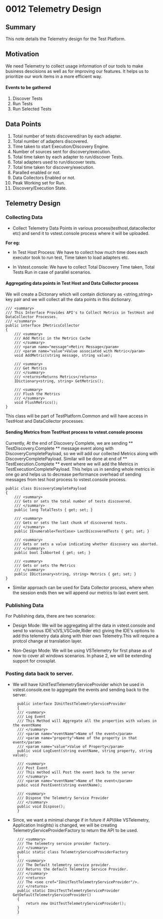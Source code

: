 # 0012 Telemetry Design

## Summary
This note details the Telemetry design for the Test Platform.

## Motivation
We need Telemetry to collect usage information of our tools to make business descisions as well as for improving our features. It helps us to prioritize our work items in a more efficient way.

#### Events to be gathered
1. Discover Tests
2. Run Tests
3. Run Selected Tests

## Data Points
1. Total number of tests discovered/ran by each adapter.
2. Total number of adapters discovered.
3. Time taken to start Execution/Discovery Engine.
4. Number of sources sent for discovery/execution.
5. Total time taken by each adapter to run/discover Tests.
6. Total adapters used to run/discover tests.
7. Total time taken for discovery/execution.
8. Paralled enabled or not.
9. Data Collectors Enabled or not.
10. Peak Working set for Run.
11. Discovery/Execution State.

## Telemetry Design 

### Collecting Data
* Collect Telemetry Data Points in various process(testhost,datacollector etc) and send it to vstest.console process where it will be uploaded.

**For eg:**
* In Test Host Process:
We have to collect how much time does each executor took to run test, Time taken to load adapters etc.

* In Vstest.console:
We have to collect Total Discovery Time taken, Total Tests Run in case of parallel scenarios.

#### Aggregating data points in Test Host and Data Collector process
We will create a Dictonary which will contain dictionary as <string,string> key pair and we will collect all the data points in this dictionary. 

    /// <summary>
    /// This Interface Provides API's to Collect Metrics in TestHost and DataCollector Processes.
    /// </summary>
    public interface IMetricsCollector
    { 
        /// <summary>
        /// Add Metric in the Metrics Cache
        /// </summary>
        /// <param name="message">Metirc Message</param>
        /// <param name="value">Value associated with Metric</param>
        void AddMetric(string message, string value);

        /// <summary>
        /// Get Metrics
        /// </summary>
        /// <returns>Returns Metrics</returns>
        IDictionary<string, string> GetMetrics();

        /// <summary>
        /// Flush the Metrics
        /// </summary>
        void FlushMetrics();
    }

This class will be part of TestPlatform.Common and will have access in TestHost and DataCollector processes.


#### Sending Metrics from TestHost process to vstest.console process
Currently, At the end of Discovery Complete, we are sending ** TestDiscovery.Complete ** message event along with DiscoveryCompletePayload, so we will add our collected Metrics along with DiscoveryCompletePayload. Similar will be done at end of ** TestExecution.Complete ** event where we will add the Metrics in TestExecutionCompletePayload. This helps us in sending whole metrics in one go and helps us to decrease performance overhead of sending messages from test host process to vstest.console process.

    public class DiscoveryCompletePayload
    {
        /// <summary>
        /// Gets or sets the total number of tests discovered.
        /// </summary>
        public long TotalTests { get; set; }

        /// <summary>
        /// Gets or sets the last chunk of discovered tests.
        /// </summary>
        public IEnumerable<TestCase> LastDiscoveredTests { get; set; }

        /// <summary>
        /// Gets or sets a value indicating whether discovery was aborted.
        /// </summary>
        public bool IsAborted { get; set; }

        /// <summary>
        /// Gets or sets the Metrics
        /// </summary>
        public IDictionary<string, string> Metrics { get; set; }
    }

* Similar approach can be used for Data Collector process, where when the session ends then we will append our metrics to last event sent.

### Publishing Data

For Publishing data, there are two scenarios:
* Design Mode: We will be aggregating all the data in vstest.console and send to various IDE's(VS,VSCode,Rider etc) giving the IDE's options to add this telemetry data along with thier own Telemetry.This will require a protcol change at translation layer.

* Non-Design Mode:
We will be using VSTelemetry for first phase as of now to cover all windows scenarios. In phase 2, we will be extending support for crossplat.


### Posting data back to server.
* We will have IUnitTestTelemetryServiceProvider which be used in vstest.console.exe to aggregate the events and sending back to the server.
        
        public interface IUnitTestTelemetryServiceProvider
        {
        /// <summary>
        /// Log Event
        /// This Method will Aggregate all the properties with values in the eventName
        /// </summary>
        /// <param name="eventName">Name of the event</param>
        /// <param name="property">Name of the property in that event</param>
        /// <param name="value">Value of Property</param>
        public void LogEvent(string eventName, string property, string value);

        /// <summary>
        /// Post Event
        /// This method will Post the event back to the server
        /// </summary>
        /// <param name="eventName">Name of the event</param>
        pubic void PostEvent(string eventName);

        /// <summary>
        /// Dispose the Telemetry Service Provider
        /// </summary>
        public void Dispose();
        }

* Since, we want a minimal change if in future if API(like VSTelemetry, Application Insights) is changed, we will be creating TelemetryServiceProviderFactory to return the API to be used.

        /// <summary>
        /// The telemetry service provider factory.
        /// </summary>
        public static class TelemetryServiceProviderFactory
        {
        /// <summary>
        /// The Default telemetry service provider.
        /// Returns the default Telemetry Service Provider.
        /// </summary>
        /// <returns>
        /// The <see cref="IUnitTestTelemetryServiceProvider"/>.
        /// </returns>
        public static IUnitTestTelemetryServiceProvider GetDefaultTelemetryServiceProvider()
        {
            return new UnitTestTelemetryServiceProvider();
        }
        }

